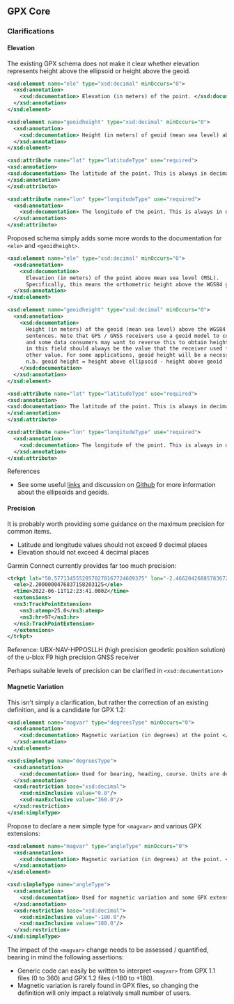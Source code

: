 ## GPX Core

### Clarifications

#### Elevation

The existing GPX schema does not make it clear whether elevation represents height above the ellipsoid or height above the geoid.

```xml
<xsd:element name="ele" type="xsd:decimal" minOccurs="0">
  <xsd:annotation>
    <xsd:documentation> Elevation (in meters) of the point. </xsd:documentation>
  </xsd:annotation>
</xsd:element>

<xsd:element name="geoidheight" type="xsd:decimal" minOccurs="0">
  <xsd:annotation>
    <xsd:documentation> Height (in meters) of geoid (mean sea level) above WGS84 earth ellipsoid. As defined in NMEA GGA message. </xsd:documentation>
  </xsd:annotation>
</xsd:element>

<xsd:attribute name="lat" type="latitudeType" use="required">
<xsd:annotation>
<xsd:documentation> The latitude of the point. This is always in decimal degrees, and always in WGS84 datum. </xsd:documentation>
</xsd:annotation>
</xsd:attribute>

<xsd:attribute name="lon" type="longitudeType" use="required">
  <xsd:annotation>
    <xsd:documentation> The longitude of the point. This is always in decimal degrees, and always in WGS84 datum. </xsd:documentation>
  </xsd:annotation>
</xsd:attribute>
```

Proposed schema simply adds some more words to the documentation for `<ele>` and `<geoidheight>`.


```xml
<xsd:element name="ele" type="xsd:decimal" minOccurs="0">
  <xsd:annotation>
    <xsd:documentation>
      Elevation (in meters) of the point above mean sea level (MSL).
      Specifically, this means the orthometric height above the WGS84 geoid. </xsd:documentation>
  </xsd:annotation>
</xsd:element>

<xsd:element name="geoidheight" type="xsd:decimal" minOccurs="0">
  <xsd:annotation>
    <xsd:documentation>
      Height (in meters) of the geoid (mean sea level) above the WGS84 ellipsoid, as defined in the NMEA GGA / GNS
      sentences. Note that GPS / GNSS receivers use a geoid model to compute elevation from height above the ellipsoid,
      and some data consumers may want to reverse this to obtain height above the ellipsoid. Therefore, the value
      in this field should always be the value that the receiver used for the calculation of elevation, and not some
      other value. For some applications, geoid height will be a necessity, but for others it will not be required.
      n.b. geoid height = height above ellipsoid - height above geoid
    </xsd:documentation>
  </xsd:annotation>
</xsd:element>

<xsd:attribute name="lat" type="latitudeType" use="required">
<xsd:annotation>
<xsd:documentation> The latitude of the point. This is always in decimal degrees, and always in WGS84 datum. </xsd:documentation>
</xsd:annotation>
</xsd:attribute>

<xsd:attribute name="lon" type="longitudeType" use="required">
  <xsd:annotation>
    <xsd:documentation> The longitude of the point. This is always in decimal degrees, and always in WGS84 datum. </xsd:documentation>
  </xsd:annotation>
</xsd:attribute>
```

References

- See some useful [links](../elevation.md) and discussion on [Github](https://github.com/Logiqx/gpx-ideas/discussions/1) for more information about the ellipsoids and geoids.



#### Precision

It is probably worth providing some guidance on the maximum precision for common items.

- Latitude and longitude values should not exceed 9 decimal places
- Elevation should not exceed 4 decimal places

Garmin Connect currently provides far too much precision:

```xml
<trkpt lat="50.57713455520570278167724609375" lon="-2.46620426885783672332763671875">
  <ele>2.2000000476837158203125</ele>
  <time>2022-06-11T12:23:41.000Z</time>
  <extensions>
  <ns3:TrackPointExtension>
    <ns3:atemp>25.0</ns3:atemp>
    <ns3:hr>97</ns3:hr>
  </ns3:TrackPointExtension>
  </extensions>
</trkpt>
```

Reference: UBX-NAV-HPPOSLLH (high precision geodetic position solution) of the u-blox F9 high precision GNSS receiver

Perhaps suitable levels of precision can be clarified in `<xsd:documentation>`



#### Magnetic Variation

This isn't simply a clarification, but rather the correction of an existing definition, and is a candidate for GPX 1.2:

```xml
<xsd:element name="magvar" type="degreesType" minOccurs="0">
  <xsd:annotation>
    <xsd:documentation> Magnetic variation (in degrees) at the point </xsd:documentation>
  </xsd:annotation>
</xsd:element>

<xsd:simpleType name="degreesType">
  <xsd:annotation>
    <xsd:documentation> Used for bearing, heading, course. Units are decimal degrees, true (not magnetic). </xsd:documentation>
  </xsd:annotation>
  <xsd:restriction base="xsd:decimal">
    <xsd:minInclusive value="0.0"/>
    <xsd:maxExclusive value="360.0"/>
  </xsd:restriction>
</xsd:simpleType>
```

Propose to declare a new simple type for `<magvar>` and various GPX extensions:

```xml
<xsd:element name="magvar" type="angleType" minOccurs="0">
  <xsd:annotation>
    <xsd:documentation> Magnetic variation (in degrees) at the point. </xsd:documentation>
  </xsd:annotation>
</xsd:element>

<xsd:simpleType name="angleType">
  <xsd:annotation>
    <xsd:documentation> Used for magnetic variation and some GPX extensions. Units are decimal degrees, positive = clockwise, negative = counter-clockwise. </xsd:documentation>
  </xsd:annotation>
  <xsd:restriction base="xsd:decimal">
    <xsd:minInclusive value="-180.0"/>
    <xsd:maxInclusive value="180.0"/>
  </xsd:restriction>
</xsd:simpleType>
```

The impact of the `<magvar>` change needs to be assessed / quantified, bearing in mind the following assertions:

- Generic code can easily be written to interpret `<magvar>` from GPX 1.1 files (0 to 360) and GPX 1.2 files (-180 to +180).
- Magnetic variation is rarely found in GPX files, so changing the definition will only impact a relatively small number of users.
